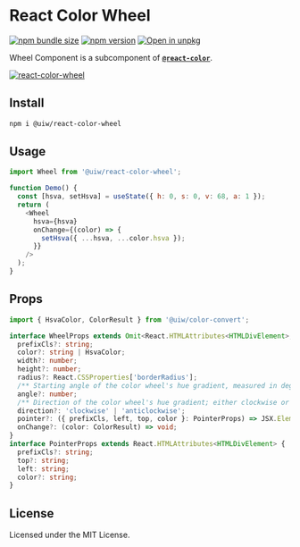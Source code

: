 React Color Wheel
===

[![npm bundle size](https://img.shields.io/bundlephobia/minzip/@uiw/react-color-wheel)](https://bundlephobia.com/package/@uiw/react-color-wheel) [![npm version](https://img.shields.io/npm/v/@uiw/react-color-wheel.svg)](https://www.npmjs.com/package/@uiw/react-color-wheel) [![Open in unpkg](https://img.shields.io/badge/Open%20in-unpkg-blue)](https://uiwjs.github.io/npm-unpkg/#/pkg/@uiw/react-color-wheel/file/README.md)

Wheel Component is a subcomponent of [**`@react-color`**](https://uiwjs.github.io/react-color).

[![react-color-wheel](https://user-images.githubusercontent.com/1680273/125949147-ab96c3d8-1490-4418-b2cf-3f347993bdcb.png)](https://uiwjs.github.io/react-color/#wheel)

## Install

```bash
npm i @uiw/react-color-wheel
```

## Usage

```js
import Wheel from '@uiw/react-color-wheel';

function Demo() {
  const [hsva, setHsva] = useState({ h: 0, s: 0, v: 68, a: 1 });
  return (
    <Wheel
      hsva={hsva}
      onChange={(color) => {
        setHsva({ ...hsva, ...color.hsva });
      }}
    />
  );
}
```

## Props

```ts
import { HsvaColor, ColorResult } from '@uiw/color-convert';

interface WheelProps extends Omit<React.HTMLAttributes<HTMLDivElement>, 'onChange' | 'color'> {
  prefixCls?: string;
  color?: string | HsvaColor;
  width?: number;
  height?: number;
  radius?: React.CSSProperties['borderRadius'];
  /** Starting angle of the color wheel's hue gradient, measured in degrees. */
  angle?: number;
  /** Direction of the color wheel's hue gradient; either clockwise or anticlockwise. Default: `anticlockwise` */
  direction?: 'clockwise' | 'anticlockwise';
  pointer?: ({ prefixCls, left, top, color }: PointerProps) => JSX.Element;
  onChange?: (color: ColorResult) => void;
}
interface PointerProps extends React.HTMLAttributes<HTMLDivElement> {
  prefixCls?: string;
  top?: string;
  left: string;
  color?: string;
}
```

<!--footer-dividing-->

## License

Licensed under the MIT License.
